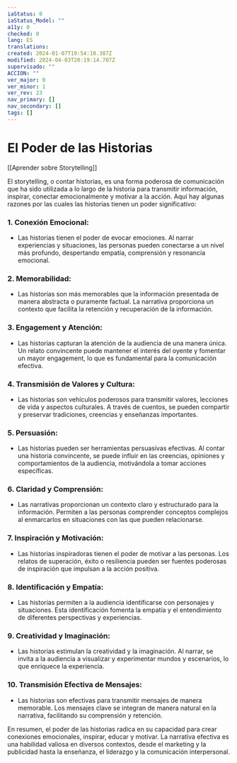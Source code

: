 ```yaml
---
iaStatus: 0
iaStatus_Model: ""
a11y: 0
checked: 0
lang: ES
translations: 
created: 2024-01-07T19:54:10.387Z
modified: 2024-04-03T20:19:14.707Z
supervisado: ""
ACCION: ""
ver_major: 0
ver_minor: 1
ver_rev: 23
nav_primary: []
nav_secondary: []
tags: []
---
```

# El Poder de las Historias

[[Aprender sobre Storytelling]]

El storytelling, o contar historias, es una forma poderosa de comunicación que ha sido utilizada a lo largo de la historia para transmitir información, inspirar, conectar emocionalmente y motivar a la acción. Aquí hay algunas razones por las cuales las historias tienen un poder significativo:

### 1. **Conexión Emocional:**
   - Las historias tienen el poder de evocar emociones. Al narrar experiencias y situaciones, las personas pueden conectarse a un nivel más profundo, despertando empatía, comprensión y resonancia emocional.

### 2. **Memorabilidad:**
   - Las historias son más memorables que la información presentada de manera abstracta o puramente factual. La narrativa proporciona un contexto que facilita la retención y recuperación de la información.

### 3. **Engagement y Atención:**
   - Las historias capturan la atención de la audiencia de una manera única. Un relato convincente puede mantener el interés del oyente y fomentar un mayor engagement, lo que es fundamental para la comunicación efectiva.

### 4. **Transmisión de Valores y Cultura:**
   - Las historias son vehículos poderosos para transmitir valores, lecciones de vida y aspectos culturales. A través de cuentos, se pueden compartir y preservar tradiciones, creencias y enseñanzas importantes.

### 5. **Persuasión:**
   - Las historias pueden ser herramientas persuasivas efectivas. Al contar una historia convincente, se puede influir en las creencias, opiniones y comportamientos de la audiencia, motivándola a tomar acciones específicas.

### 6. **Claridad y Comprensión:**
   - Las narrativas proporcionan un contexto claro y estructurado para la información. Permiten a las personas comprender conceptos complejos al enmarcarlos en situaciones con las que pueden relacionarse.

### 7. **Inspiración y Motivación:**
   - Las historias inspiradoras tienen el poder de motivar a las personas. Los relatos de superación, éxito o resiliencia pueden ser fuentes poderosas de inspiración que impulsan a la acción positiva.

### 8. **Identificación y Empatía:**
   - Las historias permiten a la audiencia identificarse con personajes y situaciones. Esta identificación fomenta la empatía y el entendimiento de diferentes perspectivas y experiencias.

### 9. **Creatividad y Imaginación:**
   - Las historias estimulan la creatividad y la imaginación. Al narrar, se invita a la audiencia a visualizar y experimentar mundos y escenarios, lo que enriquece la experiencia.

### 10. **Transmisión Efectiva de Mensajes:**
   - Las historias son efectivas para transmitir mensajes de manera memorable. Los mensajes clave se integran de manera natural en la narrativa, facilitando su comprensión y retención.

En resumen, el poder de las historias radica en su capacidad para crear conexiones emocionales, inspirar, educar y motivar. La narrativa efectiva es una habilidad valiosa en diversos contextos, desde el marketing y la publicidad hasta la enseñanza, el liderazgo y la comunicación interpersonal.